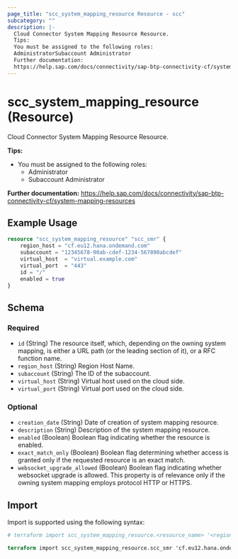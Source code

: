 ```yaml
---
page_title: "scc_system_mapping_resource Resource - scc"
subcategory: ""
description: |-
  Cloud Connector System Mapping Resource Resource.
  Tips:
  You must be assigned to the following roles:
  AdministratorSubaccount Administrator
  Further documentation:
  https://help.sap.com/docs/connectivity/sap-btp-connectivity-cf/system-mapping-resources
---
```


# scc_system_mapping_resource (Resource)

Cloud Connector System Mapping Resource Resource.
				
__Tips:__
* You must be assigned to the following roles:
	* Administrator
	* Subaccount Administrator

__Further documentation:__
<https://help.sap.com/docs/connectivity/sap-btp-connectivity-cf/system-mapping-resources>

## Example Usage

```terraform
resource "scc_system_mapping_resource" "scc_smr" {
    region_host = "cf.eu12.hana.ondemand.com"
    subaccount = "12345678-90ab-cdef-1234-567890abcdef"
    virtual_host  = "virtual.example.com"
    virtual_port  = "443"
    id = "/"
    enabled = true
}
```

<!-- schema generated by tfplugindocs -->
## Schema

### Required

- `id` (String) The resource itself, which, depending on the owning system mapping, is either a URL path (or the leading section of it), or a RFC function name.
- `region_host` (String) Region Host Name.
- `subaccount` (String) The ID of the subaccount.
- `virtual_host` (String) Virtual host used on the cloud side.
- `virtual_port` (String) Virtual port used on the cloud side.

### Optional

- `creation_date` (String) Date of creation of system mapping resource.
- `description` (String) Description of the system mapping resource.
- `enabled` (Boolean) Boolean flag indicating whether the resource is enabled.
- `exact_match_only` (Boolean) Boolean flag determining whether access is granted only if the requested resource is an exact match.
- `websocket_upgrade_allowed` (Boolean) Boolean flag indicating whether websocket upgrade is allowed. This property is of relevance only if the owning system mapping employs protocol HTTP or HTTPS.

## Import

Import is supported using the following syntax:

```terraform
# terraform import scc_system_mapping_resource.<resource_name> '<region_host>,<subaccount>,<virtual_host>,<virtual_port>,<id>`

terraform import scc_system_mapping_resource.scc_smr 'cf.eu12.hana.ondemand.com,12345678-90ab-cdef-1234-567890abcdef,virtual.example.com,443,/'
```
